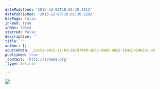 ```yaml
---
dateModified: '2015-12-03T18:02:30.181Z'
datePublished: '2015-12-03T18:02:30.629Z'
hasPage: false
inFeed: true
inNav: false
starred: false
description: ''
title: ''
author: []
sourcePath: _posts/2015-12-03-007d74e9-eb55-4a08-9659-184cb434b3a5.md
published: true
_context: 'http://schema.org'
_type: Article

---
```

![](https://the-grid-user-content.s3-us-west-2.amazonaws.com/86015170-4955-446d-8728-a3c40d4bcf9a.jpg)